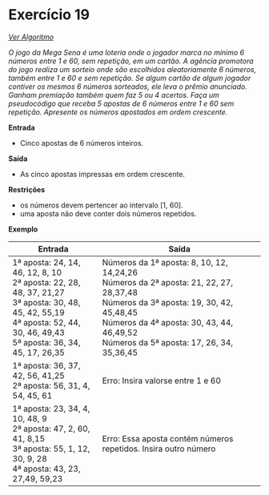 # Exercício 19

[*Ver Algoritmo*](Algoritmo19.md)

 *O jogo da Mega Sena é uma loteria onde o jogador marca no mínimo 6
números entre 1 e 60, sem repetição, em um cartão. A agência promotora do
jogo realiza um sorteio onde são escolhidos aleatoriamente 6 números, também
entre 1 e 60 e sem repetição. Se algum cartão de algum jogador contiver os
mesmos 6 números sorteados, ele leva o prêmio anunciado. Ganham premiação
também quem faz 5 ou 4 acertos.
Faça um pseudocódigo que receba 5 apostas de 6 números entre 1 e 60 sem
repetição. Apresente os números apostados em ordem crescente.*


**Entrada**

- Cinco apostas de 6 números inteiros.

**Saída**

- As cinco apostas impressas em ordem crescente.

**Restrições**

- os números devem pertencer ao intervalo [1, 60].
- uma aposta não deve conter dois números repetidos.

**Exemplo**


| Entrada | Saída |
|-|-|
|1ª aposta: 24, 14, 46, 12, 8, 10<BR>2ª aposta: 22, 28, 48, 37, 21,27<BR>3ª aposta: 30, 48, 45, 42, 55,19<BR>4ª aposta: 52, 44, 30, 46, 49,43<BR>5ª aposta: 36, 34, 45, 17, 26,35|Números da 1ª aposta: 8, 10, 12, 14,24,26<BR>Números da 2ª aposta: 21, 22, 27, 28,37,48<br>Números da 3ª aposta: 19, 30, 42, 45,48,45<BR>Números da 4ª aposta: 30, 43, 44, 46,49,52<BR>Números da 5ª aposta: 17, 26, 34, 35,36,45|
|1ª aposta: 36, 37, 42, 56, 41,25<BR>2ª aposta: 56, 31, 4, 54, 45, 61| Erro: Insira valorse entre 1 e 60|
|1ª aposta: 23, 34, 4, 10, 48, 9<BR>2ª aposta: 47, 2, 60, 41, 8,15<BR>3ª aposta: 55, 1, 12, 30, 9, 28<BR>4ª aposta: 43, 23, 27,49, 59,23|Erro: Essa aposta contém números repetidos. Insira outro número|